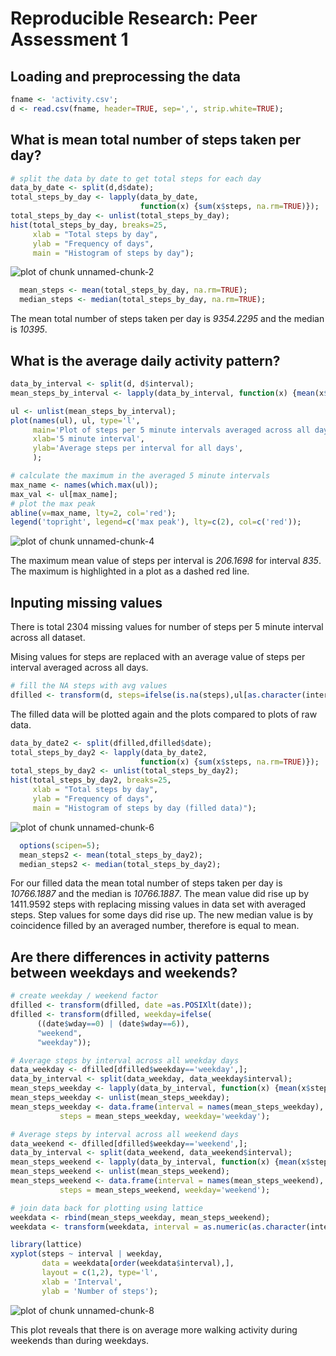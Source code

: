 # Reproducible Research: Peer Assessment 1


## Loading and preprocessing the data

```r
fname <- 'activity.csv';
d <- read.csv(fname, header=TRUE, sep=',', strip.white=TRUE);
```

## What is mean total number of steps taken per day?


```r
# split the data by date to get total steps for each day
data_by_date <- split(d,d$date);
total_steps_by_day <- lapply(data_by_date,
                             function(x) {sum(x$steps, na.rm=TRUE)});
total_steps_by_day <- unlist(total_steps_by_day);
hist(total_steps_by_day, breaks=25,
     xlab = "Total steps by day",
     ylab = "Frequency of days",
     main = "Histogram of steps by day");
```

![plot of chunk unnamed-chunk-2](figure/unnamed-chunk-2.png) 


```r
  mean_steps <- mean(total_steps_by_day, na.rm=TRUE);
  median_steps <- median(total_steps_by_day, na.rm=TRUE);
```
The mean total number of steps taken per day is *9354.2295* and the median is *10395*.


## What is the average daily activity pattern?


```r
data_by_interval <- split(d, d$interval);
mean_steps_by_interval <- lapply(data_by_interval, function(x) {mean(x$steps,na.rm=TRUE)} );

ul <- unlist(mean_steps_by_interval);
plot(names(ul), ul, type='l',
     main='Plot of steps per 5 minute intervals averaged across all days',
     xlab='5 minute interval', 
     ylab='Average steps per interval for all days',
     );

# calculate the maximum in the averaged 5 minute intervals
max_name <- names(which.max(ul));
max_val <- ul[max_name];
# plot the max peak
abline(v=max_name, lty=2, col='red');
legend('topright', legend=c('max peak'), lty=c(2), col=c('red'));
```

![plot of chunk unnamed-chunk-4](figure/unnamed-chunk-4.png) 

The maximum mean value of steps per interval is *206.1698* for interval *835*. The maximum is highlighted in a plot as a dashed red line.


## Inputing missing values

There is total 2304 missing values for number of steps per 5 minute interval across all dataset.

Mising values for steps are replaced with an average value of steps per interval averaged across all days.


```r
# fill the NA steps with avg values
dfilled <- transform(d, steps=ifelse(is.na(steps),ul[as.character(interval)],steps));
```

The filled data will be plotted again and the plots compared to plots of raw data.


```r
data_by_date2 <- split(dfilled,dfilled$date);
total_steps_by_day2 <- lapply(data_by_date2,
                             function(x) {sum(x$steps, na.rm=TRUE)});
total_steps_by_day2 <- unlist(total_steps_by_day2);
hist(total_steps_by_day2, breaks=25,
     xlab = "Total steps by day",
     ylab = "Frequency of days",
     main = "Histogram of steps by day (filled data)");
```

![plot of chunk unnamed-chunk-6](figure/unnamed-chunk-6.png) 


```r
  options(scipen=5);
  mean_steps2 <- mean(total_steps_by_day2);
  median_steps2 <- median(total_steps_by_day2);
```

For our filled data the mean total number of steps taken per day is *10766.1887* and the median is *10766.1887*. The mean value did rise up by 1411.9592 steps with replacing missing values in data set with averaged steps. Step values for some days did rise up. The new median value is by coincidence filled by an averaged number, therefore is equal to mean.

## Are there differences in activity patterns between weekdays and weekends?


```r
# create weekday / weekend factor
dfilled <- transform(dfilled, date =as.POSIXlt(date));
dfilled <- transform(dfilled, weekday=ifelse(
      ((date$wday==0) | (date$wday==6)),
      "weekend",
      "weekday"));

# Average steps by interval across all weekday days
data_weekday <- dfilled[dfilled$weekday=='weekday',];
data_by_interval <- split(data_weekday, data_weekday$interval);
mean_steps_weekday <- lapply(data_by_interval, function(x) {mean(x$steps,na.rm=TRUE)} );
mean_steps_weekday <- unlist(mean_steps_weekday);
mean_steps_weekday <- data.frame(interval = names(mean_steps_weekday),
           steps = mean_steps_weekday, weekday='weekday');

# Average steps by interval across all weekend days
data_weekend <- dfilled[dfilled$weekday=='weekend',];
data_by_interval <- split(data_weekend, data_weekend$interval);
mean_steps_weekend <- lapply(data_by_interval, function(x) {mean(x$steps,na.rm=TRUE)} );
mean_steps_weekend <- unlist(mean_steps_weekend);
mean_steps_weekend <- data.frame(interval = names(mean_steps_weekend),
           steps = mean_steps_weekend, weekday='weekend');

# join data back for plotting using lattice
weekdata <- rbind(mean_steps_weekday, mean_steps_weekend);
weekdata <- transform(weekdata, interval = as.numeric(as.character(interval)));

library(lattice)
xyplot(steps ~ interval | weekday,
       data = weekdata[order(weekdata$interval),],
       layout = c(1,2), type='l',
       xlab = 'Interval',
       ylab = 'Number of steps');
```

![plot of chunk unnamed-chunk-8](figure/unnamed-chunk-8.png) 

This plot reveals that there is on average more walking activity during weekends than during weekdays.
